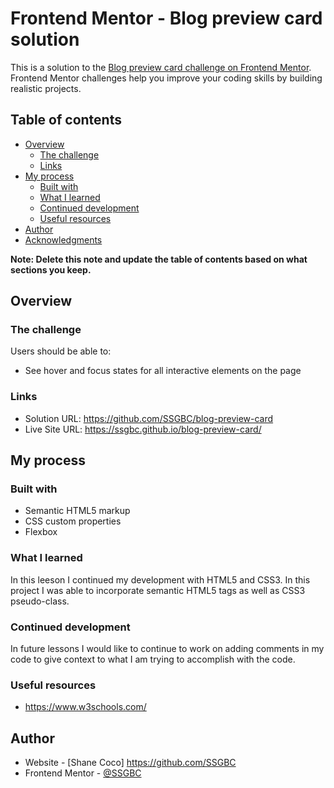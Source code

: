 # Frontend Mentor - Blog preview card solution

This is a solution to the [Blog preview card challenge on Frontend Mentor](https://www.frontendmentor.io/challenges/blog-preview-card-ckPaj01IcS). Frontend Mentor challenges help you improve your coding skills by building realistic projects. 

## Table of contents

- [Overview](#overview)
  - [The challenge](#the-challenge)
  - [Links](#links)
- [My process](#my-process)
  - [Built with](#built-with)
  - [What I learned](#what-i-learned)
  - [Continued development](#continued-development)
  - [Useful resources](#useful-resources)
- [Author](#author)
- [Acknowledgments](#acknowledgments)

**Note: Delete this note and update the table of contents based on what sections you keep.**

## Overview

### The challenge

Users should be able to:

- See hover and focus states for all interactive elements on the page



### Links

- Solution URL: https://github.com/SSGBC/blog-preview-card
- Live Site URL: https://ssgbc.github.io/blog-preview-card/

## My process

### Built with

- Semantic HTML5 markup
- CSS custom properties
- Flexbox


### What I learned

In this leeson I continued my development with HTML5 and CSS3. In this project I was able to incorporate semantic HTML5 tags as well as CSS3 pseudo-class.

### Continued development

In future lessons I would like to continue to work on adding comments in my code to give context to what I am trying to accomplish with the code.

### Useful resources

- https://www.w3schools.com/

## Author

- Website - [Shane Coco] https://github.com/SSGBC
- Frontend Mentor - [@SSGBC](https://www.frontendmentor.io/profile/SSGBC)


